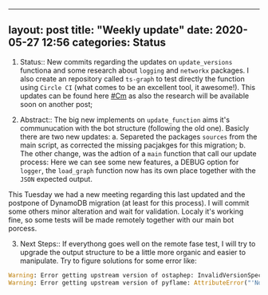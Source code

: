 
---
layout: post
title:  "Weekly update"
date:   2020-05-27 12:56
categories: Status
---

  1. Status:: New commits regarding the updates on `update_versions` functiona and some research about `logging` and `networkx` packages. I also create an repository called `ts-graph` to test directly the function using `Circle CI` (what comes to be an excellent tool, it awesome!). This updates can be found here [#Cm] as also the research will be available soon on another post;

  2. Abstract:: The big new implements on `update_function` aims it's communucation with the bot structure (following the old one). Basicly there are two new updates:
    a. Separeted the packages `sources` from the main script, as corrected the missing pacjakges for this migration;
    b. The other change, was the adtion of a `main` function that call our update process:
    Here we can see some new features, a DEBUG option for `logger`, the `load_graph` function now has its own place together with the `JSON` expected output.

This Tuesday we had a new meeting regarding this last updated and the postpone of DynamoDB migration (at least for this process). I will commit some others minor alteration and wait for validation. Localy it's working fine, so some tests will be made remotely together with our main bot porcess.

 3. Next Steps:: If everythong goes well on the remote fase test, I will try to upgrade the output structure to be a little more organic and easier to manipulate. Try to figure solutions for some error like:
 ```python
 Warning: Error getting upstream version of ostaphep: InvalidVersionSpec: Invalid version '1.4.8%2C6': invalid character(s)
 Warning: Error getting upstream version of pyflame: AttributeError("'NoneType' object has no attribute 'group'")
 ```

[#Cm]: https://github.com/regro/cf-scripts/pull/907/commits/80a4cf7b2aeafe201b5c7421accf354c744e3f62
